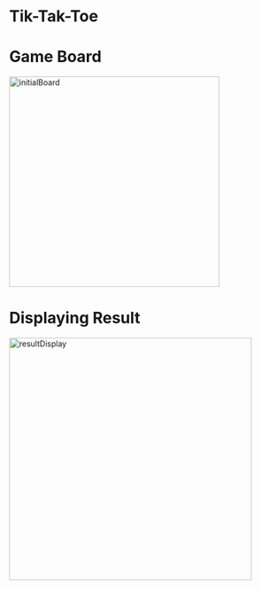 # Tik-Tak-Toe

<h1>Game Board</h1>
<img width="380" alt="initialBoard" src="https://user-images.githubusercontent.com/36946191/134809822-2bc484d5-63e3-4332-9e8b-97aaec9a4038.PNG">


<h1>Displaying Result</h1>
<img width="438" alt="resultDisplay" src="https://user-images.githubusercontent.com/36946191/134809835-4cec6c3c-64ea-4065-a134-bfae58abc578.PNG">

